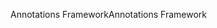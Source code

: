 <span data-ttu-id="e0184-101">Annotations Framework</span><span class="sxs-lookup"><span data-stu-id="e0184-101">Annotations Framework</span></span>